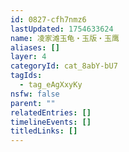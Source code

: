 ```yaml
---
id: 0827-cfh7nmz6
lastUpdated: 1754633624
name: 凌家滩玉龟・玉版・玉鹰
aliases: []
layer: 4
categoryId: cat_8abY-bU7
tagIds:
  - tag_eAgXxyKy
nsfw: false
parent: ""
relatedEntries: []
timelineEvents: []
titledLinks: []
---
```



